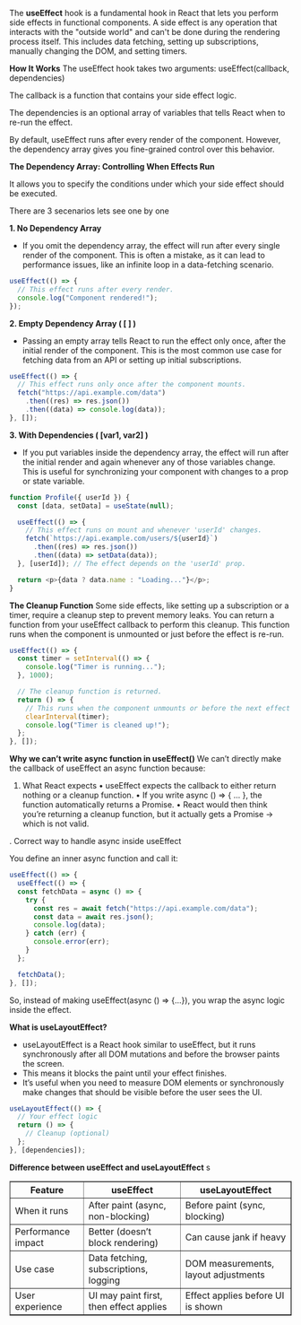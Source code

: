 The **useEffect** hook is a fundamental hook in React that lets you perform side effects in functional components. A side effect is any operation that interacts with the "outside world" and can't be done during the rendering process itself. This includes data fetching, setting up subscriptions, manually changing the DOM, and setting timers.

**How It Works**
The useEffect hook takes two arguments:
useEffect(callback, dependencies)

The callback is a function that contains your side effect logic.

The dependencies is an optional array of variables that tells React when to re-run the effect.

By default, useEffect runs after every render of the component. However, the dependency array gives you fine-grained control over this behavior.

**The Dependency Array: Controlling When Effects Run**

It allows you to specify the conditions under which your side effect should be executed.

There are 3 secenarios lets see one by one

**1. No Dependency Array**

- If you omit the dependency array, the effect will run after every single render of the component. This is often a mistake, as it can lead to performance issues, like an infinite loop in a data-fetching scenario.

```js
useEffect(() => {
  // This effect runs after every render.
  console.log("Component rendered!");
});
```

**2. Empty Dependency Array ( [ ] )**

- Passing an empty array tells React to run the effect only once, after the initial render of the component. This is the most common use case for fetching data from an API or setting up initial subscriptions.

```js
useEffect(() => {
  // This effect runs only once after the component mounts.
  fetch("https://api.example.com/data")
    .then((res) => res.json())
    .then((data) => console.log(data));
}, []);
```

**3. With Dependencies ( [var1, var2] )**

- If you put variables inside the dependency array, the effect will run after the initial render and again whenever any of those variables change. This is useful for synchronizing your component with changes to a prop or state variable.

```js
function Profile({ userId }) {
  const [data, setData] = useState(null);

  useEffect(() => {
    // This effect runs on mount and whenever 'userId' changes.
    fetch(`https://api.example.com/users/${userId}`)
      .then((res) => res.json())
      .then((data) => setData(data));
  }, [userId]); // The effect depends on the 'userId' prop.

  return <p>{data ? data.name : "Loading..."}</p>;
}
```

**The Cleanup Function**
Some side effects, like setting up a subscription or a timer, require a cleanup step to prevent memory leaks. You can return a function from your useEffect callback to perform this cleanup. This function runs when the component is unmounted or just before the effect is re-run.

```js
useEffect(() => {
  const timer = setInterval(() => {
    console.log("Timer is running...");
  }, 1000);

  // The cleanup function is returned.
  return () => {
    // This runs when the component unmounts or before the next effect runs.
    clearInterval(timer);
    console.log("Timer is cleaned up!");
  };
}, []);
```

**Why we can’t write async function in useEffect()**
We can’t directly make the callback of useEffect an async function because:

1. What React expects
   • useEffect expects the callback to either return nothing or a cleanup function.
   • If you write async () => { ... }, the function automatically returns a Promise.
   • React would then think you’re returning a cleanup function, but it actually gets a Promise
   → which is not valid.

. Correct way to handle async inside useEffect

You define an inner async function and call it:

```js
useEffect(() => {
  useEffect(() => {
  const fetchData = async () => {
    try {
      const res = await fetch("https://api.example.com/data");
      const data = await res.json();
      console.log(data);
    } catch (err) {
      console.error(err);
    }
  };

  fetchData();
}, []);
```

So, instead of making useEffect(async () => {...}),
you wrap the async logic inside the effect.

**What is useLayoutEffect?**

- useLayoutEffect is a React hook similar to useEffect, but it runs synchronously after all DOM mutations and before the browser paints the screen.
- This means it blocks the paint until your effect finishes.
- It’s useful when you need to measure DOM elements or synchronously make changes that should be visible before the user sees the UI.

```js
useLayoutEffect(() => {
  // Your effect logic
  return () => {
    // Cleanup (optional)
  };
}, [dependencies]);
```

**Difference between useEffect and useLayoutEffect**
s

<table border="1">
  <tr>
    <th>Feature</th>
    <th>useEffect</th>
    <th>useLayoutEffect</th>
  </tr>
  <tr>
    <td>When it runs</td>
    <td>After paint (async, non-blocking)</td>
    <td>Before paint (sync, blocking)</td>
  </tr>
  <tr>
    <td>Performance impact</td>
    <td>Better (doesn’t block rendering)</td>
    <td>Can cause jank if heavy</td>
  </tr>
  <tr>
    <td>Use case</td>
    <td>Data fetching, subscriptions, logging</td>
    <td>DOM measurements, layout adjustments</td>
  </tr>
  <tr>
    <td>User experience</td>
    <td>UI may paint first, then effect applies</td>
    <td>Effect applies before UI is shown</td>
  </tr>
</table>
